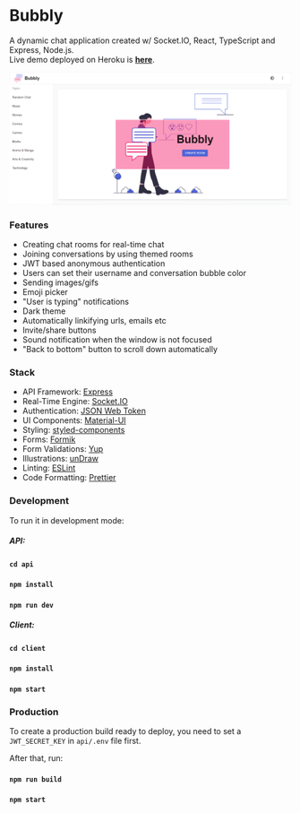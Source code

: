 # Bubbly
A dynamic chat application created w/ Socket.IO, React, TypeScript and Express, Node.js.  
Live demo deployed on Heroku is **[here](https://bubbly-chat.herokuapp.com/)**.

<p align="center">
  <img src="/screenshots/home-page.png" alt="Bubbly Logo"/>
</p>

### Features
* Creating chat rooms for real-time chat
* Joining conversations by using themed rooms
* JWT based anonymous authentication
* Users can set their username and conversation bubble color
* Sending images/gifs
* Emoji picker
* "User is typing" notifications
* Dark theme
* Automatically linkifying urls, emails etc
* Invite/share buttons
* Sound notification when the window is not focused
* "Back to bottom" button to scroll down automatically

### Stack
* API Framework: [Express](https://expressjs.com/)
* Real-Time Engine: [Socket.IO](https://socket.io/)
* Authentication: [JSON Web Token](https://jwt.io/)
* UI Components: [Material-UI](https://material-ui.com/)
* Styling: [styled-components](https://styled-components.com/)
* Forms: [Formik](https://jaredpalmer.com/formik)
* Form Validations: [Yup](https://github.com/jquense/yup)
* Illustrations: [unDraw](https://undraw.co/)
* Linting: [ESLint](https://eslint.org/)
* Code Formatting: [Prettier](https://prettier.io/)

### Development

To run it in development mode:
##### API:
#### `cd api`
#### `npm install`
#### `npm run dev`
##### Client:
#### `cd client`
#### `npm install`
#### `npm start` 

### Production

To create a production build ready to deploy, you need to set a `JWT_SECRET_KEY` in `api/.env` file first.  

After that, run:
#### `npm run build`
#### `npm start`

